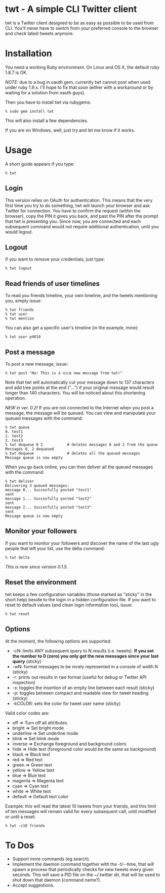 twt - A simple CLI Twitter client
=================================
twt is a Twitter client designed to be as easy as possible to be used from CLI. You'll never have to switch from your preferred console to the browser and check latest tweets anymore.

Installation
============
You need a working Ruby environment. On Linux and OS X, the default ruby 1.8.7 is OK.

*NOTE:* due to a bug in oauth gem, currently twt cannot post when used under ruby 1.9.x. I'll hope to fix that soon (either with a workaround or by waiting for a solution from oauth guys).

Then you have to install twt via rubygems:

    % sudo gem install twt
    
This will also install a few dependencies.

If you are on Windows, well, just try and let me know if it works.

Usage
=====
A short guide appears if you type:

    % twt

Login
-----
This version relies on OAuth for authentication. This means that the very first time you try to do something, twt will launch your browser and ask Twitter for connection. You have to confirm the request (within the browser), copy the PIN it gives you back, and past the PIN after the prompt that twt is presenting you.
Since now, you are connected and each subsequent command would not require additional authentication, until you would logout.

Logout
------
If you want to remove your credentials, just type:
    
    % twt logout
    
Read friends of user timelines
------------------------------

To read you friends timeline, your own timeline, and the tweets mentioning you, simply issue:

    % twt friends
    % twt user
    % twt mention
    
You can also get a specific user's timeline (in the example, mine):
    
    % twt user p4010
    
Post a message
--------------
To post a new message, issue:

    % twt post "Ho! This is a nice new message from twt!"

Note that twt will automatically cut your message down to 137 characters and add tree points at the end ("...") if your original message would result longer than 140 characters. You will be noticed about this shortening operation.

*NEW in ver. 0.2!* If you are not connected to the Internet when you post a message, the message will be queued. You can view and manipulate your queued messages with the command:

    % twt queue
    0. test1
    1. test2
    2. test3
    % twt dequeue 0 2           # deletes messages 0 and 2 from the queue
    Messages 0, 2 dequeued
    % twt dequeue               # deletes all the queued messages
    Message queue is now empty

When you go back online, you can then deliver all the queued messages with the command:

    % twt deliver
    Delivering 3 queued messages:
    message 0... Succesfully posted "test1"
    sent
    message 1... Succesfully posted "test2"
    sent
    message 2... Succesfully posted "test3"
    sent
    Message queue is now empty
    
Monitor your followers
----------------------
If you want to monitor your followers and discover the name of the last ugly people that left your list, use the delta command:

    % twt delta
    
*This is new since version 0.1.5.*

Reset the environment
---------------------
twt keeps a few configuration variables (those marked as "sticky" in the short help) beside to the login in a hidden configuration file. If you want to reset to default values (and clean login information too), issue:

    % twt reset
    
Options
-------
At the moment, the following options are supported:

- -cN: limits ANY subsequent query to N results (i.e. tweets). **If you set the number to 0 (zero) you only get the new messages since your last query** (sticky)
- -wN: format messages to be nicely represented in a console of width N (sticky)
- -r:  prints out results in raw format (useful for debug or Twitter API inspection)
- -s:  toggles the insertion of an empty line between each result (sticky)
- -p:  toggles between compact and readable view for tweet heading (sticky)
- -kCOLOR: sets the color for tweet user name (sticky)

Valid color codes are:

- off       =>  Turn off all attributes
- bright    =>  Set bright mode
- underline =>  Set underline mode
- blink     =>  Set blink mode
- inverse   =>  Exchange foreground and background colors
- hide      =>  Hide text (foreground color would be the same as background)
- black     =>  Black text
- red       =>  Red text
- green     =>  Green text
- yellow    =>  Yellow text
- blue      =>  Blue text
- magenta   =>  Magenta text
- cyan      =>  Cyan text
- white     =>  White text
- default   =>  Default text color

Example: this will read the latest 10 tweets from your friends, and this limit of ten messages will remain valid for every subsequent call, until modified or until a reset:

    % twt -c10 friends

To Dos
======

- Support more commands (eg search).
- Implement the daemon command together with the -t/--time, that will spawn a process that periodically checks for new tweets every given seconds. This will save a PID file on the ~/.twitter dir, that will be used to shut down that daemon (command name?).
- Accept suggestions.
